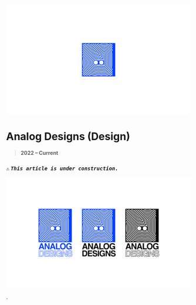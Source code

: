 ![_Analog Designs Echo Logo Icon, **2023**_](/public/photos/analog-designs/analog-designs-echo-logo.png)

# Analog Designs (Design)

> **2022 – Current**

### `⚠️` **_`This article is under construction.`_**

![_Analog Designs Stacked Logo Iterations, **2023**_](/public/photos/analog-designs/analog-designs-stacked-logo-iterations.png "Analog Designs Stacked Logo Iterations, Alfred R. Duarte _2023_")

.
